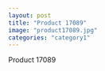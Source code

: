 ```yaml
---
layout: post
title: "Product 17089"
image: "product17089.jpg"
categories: "category1"
---
```

Product 17089
